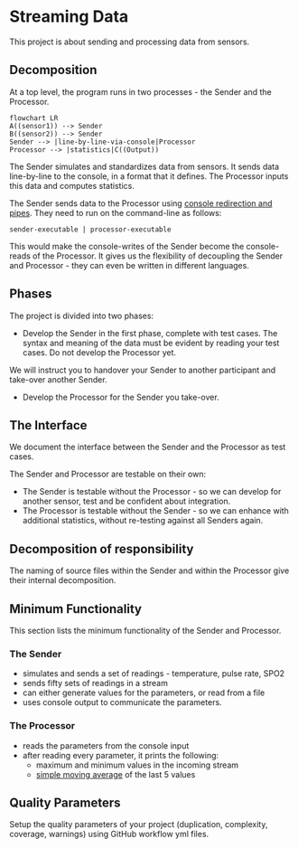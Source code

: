 # Streaming Data

This project is about sending and processing data from sensors.

## Decomposition

At a top level, the program runs in two processes - the Sender and the Processor.

```mermaid
flowchart LR
A((sensor1)) --> Sender
B((sensor2)) --> Sender
Sender --> |line-by-line-via-console|Processor
Processor --> |statistics|C((Output))
```

The Sender simulates and standardizes data from sensors. It sends data line-by-line to the console, in a format that it defines.
The Processor inputs this data and computes statistics.

The Sender sends data to the Processor using [console redirection and pipes](https://ss64.com/nt/syntax-redirection.html).
They need to run on the command-line as follows:

`sender-executable | processor-executable`

This would make the console-writes of the Sender
become the console-reads of the Processor.
It gives us the flexibility of decoupling the Sender and Processor -
they can even be written in different languages.

## Phases

The project is divided into two phases:

- Develop the Sender in the first phase, complete with test cases. The syntax and meaning of the data must be evident by reading your test cases.
Do not develop the Processor yet.

We will instruct you to handover your Sender to another participant and take-over another Sender.

- Develop the Processor for the Sender you take-over.

## The Interface

We document the interface between the Sender and the Processor as test cases.

The Sender and Processor are testable on their own:

- The Sender is testable without the Processor - so we can develop
for another sensor, test and be confident about integration.
- The Processor is testable without the Sender - so we can enhance with additional statistics,
without re-testing against all Senders again.

## Decomposition of responsibility

The naming of source files within the Sender and within the Processor
give their internal decomposition.

## Minimum Functionality

This section lists the minimum functionality of the Sender and Processor.

### The Sender

- simulates and sends a set of readings - temperature, pulse rate, SPO2
- sends fifty sets of readings in a stream
- can either generate values for the parameters, or read from a file
- uses console output to communicate the parameters.

### The Processor

- reads the parameters from the console input
- after reading every parameter, it prints the following:
    - maximum and minimum values in the incoming stream
    - [simple moving average](https://www.investopedia.com/terms/s/sma.asp) of the last 5 values

## Quality Parameters

Setup the quality parameters of your project (duplication, complexity, coverage, warnings) using GitHub workflow yml files.
